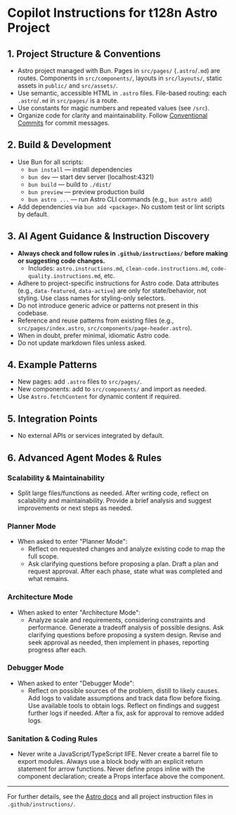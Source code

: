 

# Copilot Instructions for t128n Astro Project

## 1. Project Structure & Conventions

- Astro project managed with Bun. Pages in `src/pages/` (`.astro`/`.md`) are routes. Components in `src/components/`, layouts in `src/layouts/`, static assets in `public/` and `src/assets/`.
- Use semantic, accessible HTML in `.astro` files. File-based routing: each `.astro`/`.md` in `src/pages/` is a route.
- Use constants for magic numbers and repeated values (see `/src`).
- Organize code for clarity and maintainability. Follow [Conventional Commits](https://www.conventionalcommits.org/en/v1.0.0/) for commit messages.

## 2. Build & Development

- Use Bun for all scripts:
  - `bun install` — install dependencies
  - `bun dev` — start dev server (localhost:4321)
  - `bun build` — build to `./dist/`
  - `bun preview` — preview production build
  - `bun astro ...` — run Astro CLI commands (e.g., `bun astro add`)
- Add dependencies via `bun add <package>`. No custom test or lint scripts by default.

## 3. AI Agent Guidance & Instruction Discovery

- **Always check and follow rules in `.github/instructions/` before making or suggesting code changes.**
  - Includes: `astro.instructions.md`, `clean-code.instructions.md`, `code-quality.instructions.md`, etc.
- Adhere to project-specific instructions for Astro code. Data attributes (e.g., `data-featured`, `data-active`) are only for state/behavior, not styling. Use class names for styling-only selectors.
- Do not introduce generic advice or patterns not present in this codebase.
- Reference and reuse patterns from existing files (e.g., `src/pages/index.astro`, `src/components/page-header.astro`).
- When in doubt, prefer minimal, idiomatic Astro code.
- Do not update markdown files unless asked.

## 4. Example Patterns

- New pages: add `.astro` files to `src/pages/`.
- New components: add to `src/components/` and import as needed.
- Use `Astro.fetchContent` for dynamic content if required.

## 5. Integration Points

- No external APIs or services integrated by default.

## 6. Advanced Agent Modes & Rules

### Scalability & Maintainability
- Split large files/functions as needed. After writing code, reflect on scalability and maintainability. Provide a brief analysis and suggest improvements or next steps as needed.

### Planner Mode
- When asked to enter "Planner Mode":
  - Reflect on requested changes and analyze existing code to map the full scope.
  - Ask clarifying questions before proposing a plan. Draft a plan and request approval. After each phase, state what was completed and what remains.

### Architecture Mode
- When asked to enter "Architecture Mode":
  - Analyze scale and requirements, considering constraints and performance. Generate a tradeoff analysis of possible designs. Ask clarifying questions before proposing a system design. Revise and seek approval as needed, then implement in phases, reporting progress after each.

### Debugger Mode
- When asked to enter "Debugger Mode":
  - Reflect on possible sources of the problem, distill to likely causes. Add logs to validate assumptions and track data flow before fixing. Use available tools to obtain logs. Reflect on findings and suggest further logs if needed. After a fix, ask for approval to remove added logs.

### Sanitation & Coding Rules
- Never write a JavaScript/TypeScript IIFE. Never create a barrel file to export modules. Always use a block body with an explicit return statement for arrow functions. Never define props inline with the component declaration; create a Props interface above the component.

---

For further details, see the [Astro docs](https://docs.astro.build) and all project instruction files in `.github/instructions/`.

